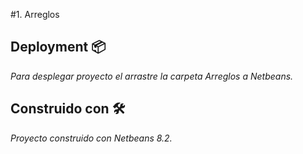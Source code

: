 #1. Arreglos

## Deployment 📦

_Para desplegar proyecto el arrastre la carpeta Arreglos a Netbeans._

## Construido con 🛠️

_Proyecto construido con Netbeans 8.2._